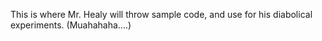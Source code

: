 This is where Mr. Healy will throw sample code, and use for his diabolical experiments.
(Muahahaha....)
